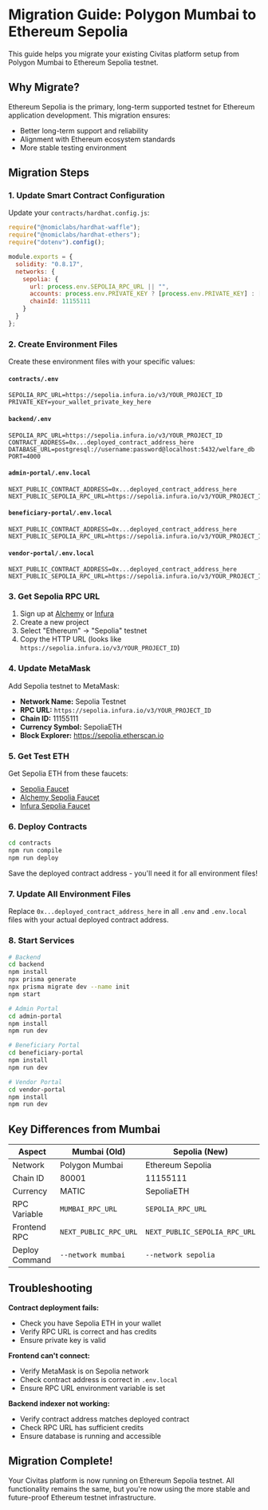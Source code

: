 # Migration Guide: Polygon Mumbai to Ethereum Sepolia

This guide helps you migrate your existing Civitas platform setup from Polygon Mumbai to Ethereum Sepolia testnet.

## Why Migrate?

Ethereum Sepolia is the primary, long-term supported testnet for Ethereum application development. This migration ensures:
- Better long-term support and reliability
- Alignment with Ethereum ecosystem standards
- More stable testing environment

## Migration Steps

### 1. Update Smart Contract Configuration

Update your `contracts/hardhat.config.js`:
```javascript
require("@nomiclabs/hardhat-waffle");
require("@nomiclabs/hardhat-ethers");
require("dotenv").config();

module.exports = {
  solidity: "0.8.17",
  networks: {
    sepolia: {
      url: process.env.SEPOLIA_RPC_URL || "",
      accounts: process.env.PRIVATE_KEY ? [process.env.PRIVATE_KEY] : [],
      chainId: 11155111
    }
  }
};
```

### 2. Create Environment Files

Create these environment files with your specific values:

#### `contracts/.env`
```
SEPOLIA_RPC_URL=https://sepolia.infura.io/v3/YOUR_PROJECT_ID
PRIVATE_KEY=your_wallet_private_key_here
```

#### `backend/.env`
```
SEPOLIA_RPC_URL=https://sepolia.infura.io/v3/YOUR_PROJECT_ID
CONTRACT_ADDRESS=0x...deployed_contract_address_here
DATABASE_URL=postgresql://username:password@localhost:5432/welfare_db
PORT=4000
```

#### `admin-portal/.env.local`
```
NEXT_PUBLIC_CONTRACT_ADDRESS=0x...deployed_contract_address_here
NEXT_PUBLIC_SEPOLIA_RPC_URL=https://sepolia.infura.io/v3/YOUR_PROJECT_ID
```

#### `beneficiary-portal/.env.local`
```
NEXT_PUBLIC_CONTRACT_ADDRESS=0x...deployed_contract_address_here
NEXT_PUBLIC_SEPOLIA_RPC_URL=https://sepolia.infura.io/v3/YOUR_PROJECT_ID
```

#### `vendor-portal/.env.local`
```
NEXT_PUBLIC_CONTRACT_ADDRESS=0x...deployed_contract_address_here
NEXT_PUBLIC_SEPOLIA_RPC_URL=https://sepolia.infura.io/v3/YOUR_PROJECT_ID
```

### 3. Get Sepolia RPC URL

1. Sign up at [Alchemy](https://www.alchemy.com/) or [Infura](https://infura.io/)
2. Create a new project
3. Select "Ethereum" → "Sepolia" testnet
4. Copy the HTTP URL (looks like `https://sepolia.infura.io/v3/YOUR_PROJECT_ID`)

### 4. Update MetaMask

Add Sepolia testnet to MetaMask:
- **Network Name:** Sepolia Testnet
- **RPC URL:** `https://sepolia.infura.io/v3/YOUR_PROJECT_ID`
- **Chain ID:** 11155111
- **Currency Symbol:** SepoliaETH
- **Block Explorer:** https://sepolia.etherscan.io

### 5. Get Test ETH

Get Sepolia ETH from these faucets:
- [Sepolia Faucet](https://sepoliafaucet.com)
- [Alchemy Sepolia Faucet](https://sepoliafaucet.com/)
- [Infura Sepolia Faucet](https://www.infura.io/faucet)

### 6. Deploy Contracts

```bash
cd contracts
npm run compile
npm run deploy
```

Save the deployed contract address - you'll need it for all environment files!

### 7. Update All Environment Files

Replace `0x...deployed_contract_address_here` in all `.env` and `.env.local` files with your actual deployed contract address.

### 8. Start Services

```bash
# Backend
cd backend
npm install
npx prisma generate
npx prisma migrate dev --name init
npm start

# Admin Portal
cd admin-portal
npm install
npm run dev

# Beneficiary Portal
cd beneficiary-portal
npm install
npm run dev

# Vendor Portal
cd vendor-portal
npm install
npm run dev
```

## Key Differences from Mumbai

| Aspect | Mumbai (Old) | Sepolia (New) |
|--------|-------------|---------------|
| Network | Polygon Mumbai | Ethereum Sepolia |
| Chain ID | 80001 | 11155111 |
| Currency | MATIC | SepoliaETH |
| RPC Variable | `MUMBAI_RPC_URL` | `SEPOLIA_RPC_URL` |
| Frontend RPC | `NEXT_PUBLIC_RPC_URL` | `NEXT_PUBLIC_SEPOLIA_RPC_URL` |
| Deploy Command | `--network mumbai` | `--network sepolia` |

## Troubleshooting

**Contract deployment fails:**
- Check you have Sepolia ETH in your wallet
- Verify RPC URL is correct and has credits
- Ensure private key is valid

**Frontend can't connect:**
- Verify MetaMask is on Sepolia network
- Check contract address is correct in `.env.local`
- Ensure RPC URL environment variable is set

**Backend indexer not working:**
- Verify contract address matches deployed contract
- Check RPC URL has sufficient credits
- Ensure database is running and accessible

## Migration Complete!

Your Civitas platform is now running on Ethereum Sepolia testnet. All functionality remains the same, but you're now using the more stable and future-proof Ethereum testnet infrastructure. 